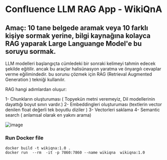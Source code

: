 
# Confluence LLM RAG App  - WikiQnA

## Amaç: 10 tane belgede aramak veya 10 farklı kişiye sormak yerine, bilgi kaynağına kolayca RAG yaparak Large Languange Model'e bu soruyu sormak. 


LLM modelleri başlangıçta cümledeki bir sonraki kelimeyi tahmin edecek şekilde eğitilir. ancak bu araçlar halisünasyon yaratma ve önyargılı cevaplar verme eğilimindedir. bu sorunu çözmek için RAG (Retrieval Augmented Generation ) tekniği kullanılır. 

RAG hangi adımlardan oluşur: 

1- Chunkların oluşturuması ( Topyekün metni veremeyiz, Dil modellerinin dayattığı boyut sınırı vardır.)
2- Embeddingleri oluşturuması (textlerin  vector denilen float değerli tek boyutlu diziler ) 
3- Vectorleri saklama
4- Semantic search ( anlamsal olarak en yakını arama)
 
![image](https://github.com/devops-alierdogan/wikiqna/assets/132436988/3abb1f80-8a3e-4f49-98d2-8fc2ba9aa955)

### Run Docker file 

``` 
docker build -t wikiqna:1.0 .
docker run  --rm  -it -p 7860:7860 --name wikiqna  wikiqna:1.0

```
